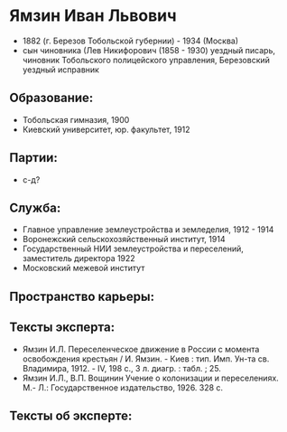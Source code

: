 # Ямзин Иван Львович
* 1882 (г. Березов Тобольской губернии) - 1934 (Москва)
* сын чиновника (Лев Никифорович (1858 - 1930) уездный писарь, чиновник Тобольского полицейского управления, Березовский уездный исправник


## Образование:
* Тобольская гимназия, 1900
* Киевский университет, юр. факультет, 1912
## Партии:
* с-д?
## Служба:
* Главное управление землеустройства и земледелия, 1912 - 1914
* Воронежский сельскохозяйственный институт, 1914
* Государственный НИИ землеустройства и переселений, заместитель директора 1922
* Московский межевой институт
## Пространство карьеры:
## Тексты эксперта:
* Ямзин И.Л. Переселенческое движение в России с момента освобождения крестьян / И. Ямзин. - Киев : тип. Имп. Ун-та св. Владимира, 1912. - IV, 198 с., 3 л. диагр. : табл. ; 25.
* Ямзин И.Л., В.П. Вощинин Учение о колонизации и переселениях. М.- Л.: Государственное издательство, 1926. 328 с.  
## Тексты об эксперте:
